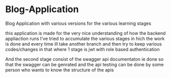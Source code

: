 # Blog-Application
Blog Application with various versions for the various learning stages

this application is made for the very nice understanding of how the backend appliaction runs
I've tried to accumulate the various stages in hich the work is done
and every time ill take another branch and then try to keep various codes/changes in that
 where 1 stage is jwt with role based authentication
 
 And the second stage consist of the swagger api documentaton ie done
 so that the swagger can be genrated and the api testing can be done by
 some person who wants to know the structure of the apis
 
 

